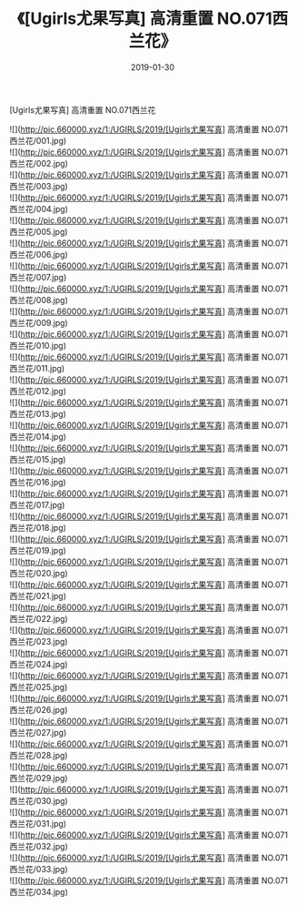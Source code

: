 ﻿---
layout: post
title:  《[Ugirls尤果写真] 高清重置 NO.071西兰花》
date:   2019-01-30
img: http://pic.660000.xyz/1:/UGIRLS/2019/[Ugirls尤果写真] 高清重置 NO.071西兰花/000.jpg
categories: [美女, 清纯, 唯美]
---

[Ugirls尤果写真] 高清重置 NO.071西兰花

 ![](http://pic.660000.xyz/1:/UGIRLS/2019/[Ugirls尤果写真] 高清重置 NO.071西兰花/001.jpg) <br>![](http://pic.660000.xyz/1:/UGIRLS/2019/[Ugirls尤果写真] 高清重置 NO.071西兰花/002.jpg) <br>![](http://pic.660000.xyz/1:/UGIRLS/2019/[Ugirls尤果写真] 高清重置 NO.071西兰花/003.jpg) <br>![](http://pic.660000.xyz/1:/UGIRLS/2019/[Ugirls尤果写真] 高清重置 NO.071西兰花/004.jpg) <br>![](http://pic.660000.xyz/1:/UGIRLS/2019/[Ugirls尤果写真] 高清重置 NO.071西兰花/005.jpg) <br>![](http://pic.660000.xyz/1:/UGIRLS/2019/[Ugirls尤果写真] 高清重置 NO.071西兰花/006.jpg) <br>![](http://pic.660000.xyz/1:/UGIRLS/2019/[Ugirls尤果写真] 高清重置 NO.071西兰花/007.jpg) <br>![](http://pic.660000.xyz/1:/UGIRLS/2019/[Ugirls尤果写真] 高清重置 NO.071西兰花/008.jpg) <br>![](http://pic.660000.xyz/1:/UGIRLS/2019/[Ugirls尤果写真] 高清重置 NO.071西兰花/009.jpg) <br>![](http://pic.660000.xyz/1:/UGIRLS/2019/[Ugirls尤果写真] 高清重置 NO.071西兰花/010.jpg) <br>![](http://pic.660000.xyz/1:/UGIRLS/2019/[Ugirls尤果写真] 高清重置 NO.071西兰花/011.jpg) <br>![](http://pic.660000.xyz/1:/UGIRLS/2019/[Ugirls尤果写真] 高清重置 NO.071西兰花/012.jpg) <br>![](http://pic.660000.xyz/1:/UGIRLS/2019/[Ugirls尤果写真] 高清重置 NO.071西兰花/013.jpg) <br>![](http://pic.660000.xyz/1:/UGIRLS/2019/[Ugirls尤果写真] 高清重置 NO.071西兰花/014.jpg) <br>![](http://pic.660000.xyz/1:/UGIRLS/2019/[Ugirls尤果写真] 高清重置 NO.071西兰花/015.jpg) <br>![](http://pic.660000.xyz/1:/UGIRLS/2019/[Ugirls尤果写真] 高清重置 NO.071西兰花/016.jpg) <br>![](http://pic.660000.xyz/1:/UGIRLS/2019/[Ugirls尤果写真] 高清重置 NO.071西兰花/017.jpg) <br>![](http://pic.660000.xyz/1:/UGIRLS/2019/[Ugirls尤果写真] 高清重置 NO.071西兰花/018.jpg) <br>![](http://pic.660000.xyz/1:/UGIRLS/2019/[Ugirls尤果写真] 高清重置 NO.071西兰花/019.jpg) <br>![](http://pic.660000.xyz/1:/UGIRLS/2019/[Ugirls尤果写真] 高清重置 NO.071西兰花/020.jpg) <br>![](http://pic.660000.xyz/1:/UGIRLS/2019/[Ugirls尤果写真] 高清重置 NO.071西兰花/021.jpg) <br>![](http://pic.660000.xyz/1:/UGIRLS/2019/[Ugirls尤果写真] 高清重置 NO.071西兰花/022.jpg) <br>![](http://pic.660000.xyz/1:/UGIRLS/2019/[Ugirls尤果写真] 高清重置 NO.071西兰花/023.jpg) <br>![](http://pic.660000.xyz/1:/UGIRLS/2019/[Ugirls尤果写真] 高清重置 NO.071西兰花/024.jpg) <br>![](http://pic.660000.xyz/1:/UGIRLS/2019/[Ugirls尤果写真] 高清重置 NO.071西兰花/025.jpg) <br>![](http://pic.660000.xyz/1:/UGIRLS/2019/[Ugirls尤果写真] 高清重置 NO.071西兰花/026.jpg) <br>![](http://pic.660000.xyz/1:/UGIRLS/2019/[Ugirls尤果写真] 高清重置 NO.071西兰花/027.jpg) <br>![](http://pic.660000.xyz/1:/UGIRLS/2019/[Ugirls尤果写真] 高清重置 NO.071西兰花/028.jpg) <br>![](http://pic.660000.xyz/1:/UGIRLS/2019/[Ugirls尤果写真] 高清重置 NO.071西兰花/029.jpg) <br>![](http://pic.660000.xyz/1:/UGIRLS/2019/[Ugirls尤果写真] 高清重置 NO.071西兰花/030.jpg) <br>![](http://pic.660000.xyz/1:/UGIRLS/2019/[Ugirls尤果写真] 高清重置 NO.071西兰花/031.jpg) <br>![](http://pic.660000.xyz/1:/UGIRLS/2019/[Ugirls尤果写真] 高清重置 NO.071西兰花/032.jpg) <br>![](http://pic.660000.xyz/1:/UGIRLS/2019/[Ugirls尤果写真] 高清重置 NO.071西兰花/033.jpg) <br>![](http://pic.660000.xyz/1:/UGIRLS/2019/[Ugirls尤果写真] 高清重置 NO.071西兰花/034.jpg) <br>